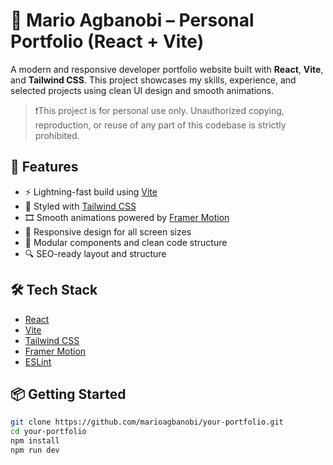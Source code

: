 # 💼 Mario Agbanobi – Personal Portfolio (React + Vite)

A modern and responsive developer portfolio website built with **React**, **Vite**, and **Tailwind CSS**. This project showcases my skills, experience, and selected projects using clean UI design and smooth animations.

> ❗️This project is for personal use only. Unauthorized copying, reproduction, or reuse of any part of this codebase is strictly prohibited.

## 🚀 Features

- ⚡️ Lightning-fast build using [Vite](https://vitejs.dev/)
- 🎨 Styled with [Tailwind CSS](https://tailwindcss.com/)
- 🎞 Smooth animations powered by [Framer Motion](https://www.framer.com/motion/)
- 📱 Responsive design for all screen sizes
- 🧩 Modular components and clean code structure
- 🔍 SEO-ready layout and structure

## 🛠 Tech Stack

- [React](https://reactjs.org/)
- [Vite](https://vitejs.dev/)
- [Tailwind CSS](https://tailwindcss.com/)
- [Framer Motion](https://www.framer.com/motion/)
- [ESLint](https://eslint.org/)

## 📦 Getting Started

```bash
git clone https://github.com/marioagbanobi/your-portfolio.git
cd your-portfolio
npm install
npm run dev

